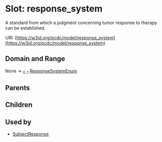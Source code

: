 
# Slot: response_system


A standard from which a judgment concerning tumor response to therapy can be established.

URI: [https://w3id.org/pcdc/model/response_system](https://w3id.org/pcdc/model/response_system)


## Domain and Range

None &#8594;  <sub>0..1</sub> [ResponseSystemEnum](ResponseSystemEnum.md)

## Parents


## Children


## Used by

 * [SubjectResponse](SubjectResponse.md)
